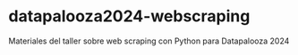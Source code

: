 # datapalooza2024-webscraping
Materiales del taller sobre web scraping con Python para Datapalooza 2024
